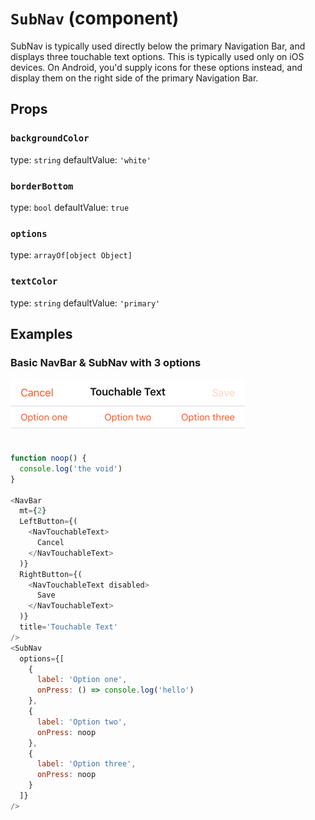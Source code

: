 `SubNav` (component)
====================

SubNav is typically used directly below the primary
Navigation Bar, and displays three touchable text options.
This is typically used only on iOS devices. On Android,
you'd supply icons for these options instead, and display
them on the right side of the primary Navigation Bar.

Props
-----

### `backgroundColor`

type: `string`
defaultValue: `'white'`


### `borderBottom`

type: `bool`
defaultValue: `true`


### `options`

type: `arrayOf[object Object]`


### `textColor`

type: `string`
defaultValue: `'primary'`

## Examples

### Basic NavBar & SubNav with 3 options

![NavBar with SubNav](images/SubNav.png)

```javascript

function noop() {
  console.log('the void')
}

<NavBar
  mt={2}
  LeftButton={(
    <NavTouchableText>
      Cancel
    </NavTouchableText>
  )}
  RightButton={(
    <NavTouchableText disabled>
      Save
    </NavTouchableText>
  )}
  title='Touchable Text'
/>
<SubNav
  options={[
    {
      label: 'Option one',
      onPress: () => console.log('hello')
    },
    {
      label: 'Option two',
      onPress: noop
    },
    {
      label: 'Option three',
      onPress: noop
    }
  ]}
/>

```
